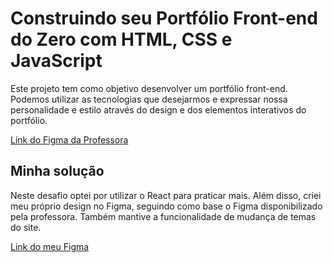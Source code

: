 # Construindo seu Portfólio Front-end do Zero com HTML, CSS e JavaScript
Este projeto tem como objetivo desenvolver um portfólio front-end. Podemos utilizar as tecnologias que desejarmos e expressar nossa personalidade e estilo através do design e dos elementos interativos do portfólio.

[Link do Figma da Professora](https://www.figma.com/file/NkndT2SbyHJZWLEsaM8Xn3/DIO-Lab-Portf%C3%B3lio)

## Minha solução
Neste desafio optei por utilizar o React para praticar mais. Além disso, criei meu próprio design no Figma, seguindo como base o Figma disponibilizado pela professora. Também mantive a funcionalidade de mudança de temas do site.

[Link do meu Figma](https://www.figma.com/design/UbqHf6SqymGct760BOuBAb/DIO---Portf%C3%B3lio?node-id=0-1)

